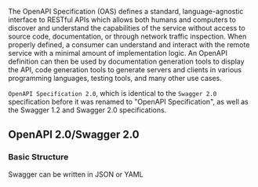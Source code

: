The OpenAPI Specification (OAS) defines a standard, language-agnostic interface to RESTful APIs which allows both humans and computers to discover and understand the capabilities of the service without access to source code, documentation, or through network traffic inspection. When properly defined, a consumer can understand and interact with the remote service with a minimal amount of implementation logic.
An OpenAPI definition can then be used by documentation generation tools to display the API, code generation tools to generate servers and clients in various programming languages, testing tools, and many other use cases.

`OpenAPI Specification 2.0`, which is identical to the `Swagger 2.0` specification before it was renamed to "OpenAPI Specification", as well as the Swagger 1.2 and Swagger 2.0 specifications.

## OpenAPI 2.0/Swagger 2.0
### Basic Structure
Swagger can be written in JSON or YAML
